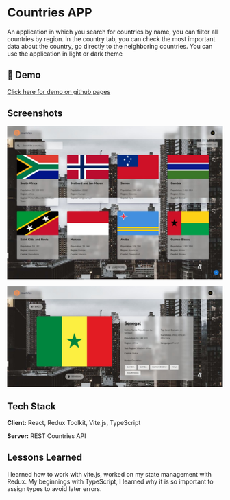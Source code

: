 
# Countries APP
An application in which you search for countries by name, you can filter all countries by region. In the country tab, you can check the most important data about the country, go directly to the neighboring countries. You can use the application in light or dark theme
## 🚀 Demo

[Click here for demo on github pages](https://dominiak92.github.io/countries-app/)
## Screenshots

![App Screenshot](https://raw.githubusercontent.com/dominiak92/countries-app/main/src/assets/images/2023-08-30-22-31-dominiak92.github.io.jpg)

![App Screenshot](https://raw.githubusercontent.com/dominiak92/countries-app/main/src/assets/images/2023-08-30-22-33-dominiak92.github.io.jpg)



## Tech Stack

**Client:** React, Redux Toolkit, Vite.js, TypeScript

**Server:** REST Countries API

## Lessons Learned

I learned how to work with vite.js, worked on my state management with Redux. My beginnings with TypeScript, I learned why it is so important to assign types to avoid later errors.